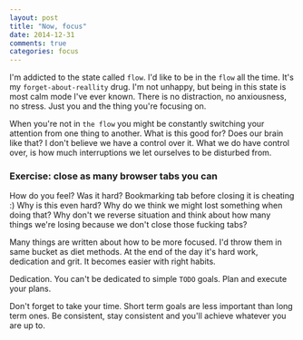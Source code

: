 ```yaml
---
layout: post
title: "Now, focus"
date: 2014-12-31
comments: true
categories: focus
---
```


I'm addicted to the state called `flow`. I'd like to be in the `flow` all the
time. It's my `forget-about-reallity` drug. I'm not unhappy, but being in
this state is most calm mode I've ever known. There is no distraction, no
anxiousness, no stress. Just you and the thing you're focusing on.


When you're not in `the flow` you might be constantly switching your attention
from one thing to another. What is this good for? Does our brain like that? I
don't believe we have a control over it. What we do have control over, is how
much interruptions we let ourselves to be disturbed from.

### Exercise: close as many browser tabs you can

How do you feel? Was it hard? Bookmarking tab before closing it is cheating :)
Why is this even hard? Why do we think we might lost something when doing that?
Why don't we reverse situation and think about how many things we're losing
because we don't close those fucking tabs?


Many things are written about how to be more focused. I'd throw them
in same bucket as diet methods. At the end of the day it's
hard work, dedication and grit. It becomes easier with right habits.


Dedication. You can't be dedicated to simple `TODO` goals. Plan and execute your
plans.


Don't forget to take your time. Short term goals are less important than
long term ones. Be consistent, stay consistent and you'll achieve whatever you
are up to.
